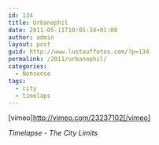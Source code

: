 ```yaml
---
id: 134
title: Urbanophil
date: 2011-05-11T10:05:34+01:00
author: admin
layout: post
guid: http://www.lustauffotos.com/?p=134
permalink: /2011/urbanophil/
categories:
  - Nonsense
tags:
  - city
  - timelaps
---
```

[vimeo]<http://vimeo.com/23237102[/vimeo]>

_Timelapse - The City Limits_